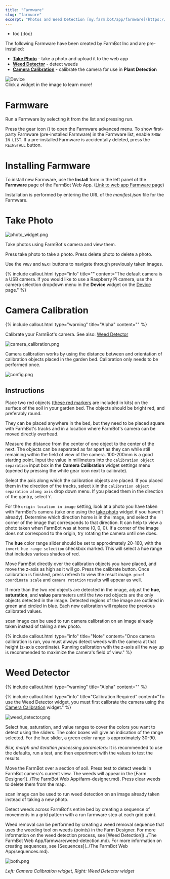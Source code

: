 ```yaml
---
title: "Farmware"
slug: "farmware"
excerpt: "Photos and Weed Detection [my.farm.bot/app/farmware](https://my.farm.bot/app/farmware)"
---
```


* toc
{:toc}

The following Farmware have been created by FarmBot Inc and are pre-installed:
* __[Take Photo](#section-take-photo)__ - take a photo and upload it to the web app
* __[Weed Detector](#section-weed-detector)__ - detect weeds
* __[Camera Calibration](#section-camera-calibration)__ - calibrate the camera for use in __Plant Detection__

<div class="nav-image">
  <img class="nav-image" src="farmware.png" alt="Device" />
  <a href="#section-farmware" style="top: 5.01%; left: 59.11%; width: 39.85%; height: 11.27%;"></a>
  <a href="#section-take-photo" style="top: 5.17%; left: 0.64%; width: 56.61%; height: 39.71%;"></a>
  <a href="#section-weed-detector" style="top: 46.90%; left: 50.81%; width: 48.03%; height: 52.45%;"></a>
  <a href="#section-camera-calibration" style="top: 47.00%; left: 0.70%; width: 48.32%; height: 52.29%;"></a>
</div>
<figcaption class="caption">Click a widget in the image to learn more!</figcaption>



<!--
farmware_page.png
photo_widget.png
-->



# Farmware

Run a Farmware by selecting it from the list and pressing <span class="fb-button fb-green">run</span>.

Press the gear icon (<span class="fa fa-gear"></span>) to open the Farmware advanced menu. To show first-party Farmware (pre-installed Farmware) in the Farmware list, enable `SHOW IN LIST`. If a pre-installed Farmware is accidentally deleted, press the `REINSTALL` button.

# Installing Farmware

To install new Farmware, use the __Install__ form in the left panel of the __Farmware__ page of the FarmBot Web App. ([Link to web app Farmware page](http://my.farm.bot/app/farmware))

Installation is performed by entering the URL of the _manifest.json_ file for the Farmware.

# Take Photo



![photo_widget.png](photo_widget.png)

Take photos using FarmBot's camera and view them.

Press <span class="fb-button fb-gray">take photo</span> to take a photo.
Press <span class="fb-button fb-red">delete photo</span> to delete a photo.

Use the `PREV` and `NEXT` buttons to navigate through previously taken images.

{%
include callout.html
type="info"
title=""
content="The default camera is a USB camera. If you would like to use a Raspberry Pi camera, use the camera selection dropdown menu in the **Device** widget on the [Device](doc:device#section-device) page."
%}



# Camera Calibration



{%
include callout.html
type="warning"
title="Alpha"
content=""
%}

Calibrate your FarmBot's camera. See also: [Weed Detector](#section-weed-detector)

![camera_calibration.png](camera_calibration.png)

Camera calibration works by using the distance between and orientation of calibration objects placed in the garden bed. Calibration only needs to be performed once.

![config.png](config.png)

## Instructions

Place two red objects ([these red markers](https://genesis.farm.bot/docs/miscellaneous#section-red-markers) are included in kits) on the surface of the soil in your garden bed. The objects should be bright red, and preferably round.

They can be placed anywhere in the bed, but they need to be placed square with FarmBot's tracks and in a location where FarmBot's camera can be moved directly overhead.

Measure the distance from the center of one object to the center of the next. The objects can be separated as far apart as they can while still remaining within the field of view of the camera. 100-200mm is a good starting point. Input the value in millimeters into the `calibration object separation` input box in the **Camera Calibration** widget settings menu (opened by pressing the white gear icon next to <span class="fb-button fb-green">calibrate</span>).

Select the axis along which the calibration objects are placed. If you placed them in the direction of the tracks, select `X` in the `calibration object separation along axis` drop down menu. If you placed them in the direction of the gantry, select `Y`.

For the `origin location in image` setting, look at a photo you have taken with FarmBot's camera (take one using the [take photo](#section-take-photo) widget if you haven't already). Determine which direction home is in the image, and select the corner of the image that corresponds to that direction. It can help to view a photo taken when FarmBot was at home (0, 0, 0). If a corner of the image does not correspond to the origin, try rotating the camera until one does.

The **hue** color range slider should be set to approximately 20-160, with the `invert hue range selection` checkbox marked. This will select a hue range that includes various shades of red.

Move FarmBot directly over the calibration objects you have placed, and move the z-axis as high as it will go. Press the <span class="fb-button fb-green">calibrate</span> button. Once calibration is finished, press refresh to view the result image. `pixel coordinate scale` and `camera rotation` results will appear as well.

If more than the two red objects are detected in the image, adjust the **hue**, **saturation**, and **value** parameters until the two red objects are the only objects detected in the image. Detected regions of the image are outlined in green and circled in blue. Each new calibration will replace the previous calibrated values.

<span class="fb-button fb-green">scan image</span> can be used to run camera calibration on an image already taken instead of taking a new photo.

{%
include callout.html
type="info"
title="Note"
content="Once camera calibration is run, you must always detect weeds with the camera at that height (z-axis coordinate). Running calibration with the z-axis all the way up is recommended to maximize the camera's field of view."
%}



# Weed Detector



{%
include callout.html
type="warning"
title="Alpha"
content=""
%}



{%
include callout.html
type="info"
title="Calibration Required"
content="To use the Weed Detector widget, you must first calibrate the camera using the [Camera Calibration](#section-camera-calibration) widget."
%}



![weed_detector.png](weed_detector.png)

Select hue, saturation, and value ranges to cover the colors you want to detect using the sliders. The color boxes will give an indication of the range selected. For the hue slider, a green color range is approximately 30-90.

*Blur, morph and iteration processing parameters*: It is recommended to use the defaults, run a test, and then experiment with the values to test the results.

Move the FarmBot over a section of soil. Press <span class="fb-button fb-yellow">test</span> to detect weeds in FarmBot camera's current view. The weeds will appear in the [Farm Designer](../The FarmBot Web App/farm-designer.md). Press <span class="fb-button fb-red">clear weeds</span> to delete them from the map.

<span class="fb-button fb-green">scan image</span> can be used to run weed detection on an image already taken instead of taking a new photo.

Detect weeds across FarmBot's entire bed by creating a sequence of movements in a grid pattern with a <span class="fb-step fb-take-photo">run farmware</span> step at each grid point.

Weed removal can be performed by creating a weed removal sequence that uses the weeding tool on weeds (points) in the Farm Designer. For more information on the weed detection process, see [Weed Detection](../The FarmBot Web App/farmware/weed-detection.md). For more information on creating sequences, see [Sequences](../The FarmBot Web App/sequences.md).

![both.png](both.png)

_Left: Camera Calibration widget, Right: Weed Detector widget_

